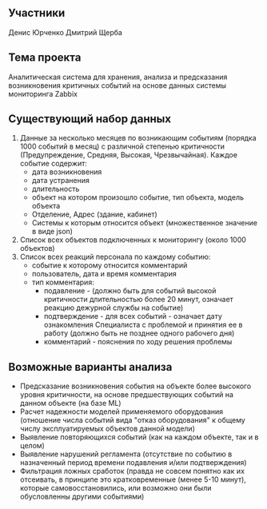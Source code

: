 ## Участники
Денис Юрченко
Дмитрий Щерба

## Тема проекта



Аналитическая система для хранения, анализа и предсказания возникновения критичных событий на основе данных системы мониторинга Zabbix

## Существующий набор данных
1. Данные за несколько месяцев по возникающим событиям (порядка 1000 событий в месяц) с различной степенью критичности (Предупреждение, Средняя, Высокая, Чрезвычайная).
Каждое событие содержит:
    - дата возникновения
    - дата устранения
    - длительность
    - объект на котором произошло событие, тип объекта, модель объекта
    - Отделение, Адрес (здание, кабинет)
    - Системы к которым относится объект (множественное значение в виде json)
2. Список всех объектов подключенных к мониторингу (около 1000 объектов)
3. Список всех реакций персонала по каждому событию:
    - событие к которому относится комментарий
    - пользователь, дата и время комментария
    - тип комментария:
        - подавление - (должно быть для событий высокой критичности длительностью более 20 минут, означает реакцию дежурной службы на событие) 
        - подтверждение - для всех событий - означает дату ознакомления Специалиста с проблемой и принятия ее в работу (должно быть не позднее одного рабочего дня)
        - комментарий - пояснения по ходу решения проблемы


## Возможные варианты анализа
- Предсказание возникновения события на объекте более высокого уровня критичности, на основе предшествующих событий на данном объекте (на базе ML)
- Расчет надежности моделей применяемого оборудования (отношение числа событий вида "отказ оборудования" к общему числу эксплуатируемых объектов данной модели)
- Выявление повторяющихся событий (как на каждом объекте, так и в целом)
- Выявление нарушений регламента (отсутствие по событию в назначенный период времени подавления и/или подтверждения)
- Фильтрация ложных сработок (правда не совсем понятно как их отсеивать, в принципе это кратковременные (менее 5-10 минут), которые самовосстановились, или возможно они были обусловленны другими событиями)
 


